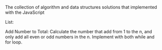 The collection of algorithm and data structures solutions that implemented with the JavaScript

List:

Add Number to Total: Calculate the number that add from 1 to the n, and only add all even or odd numbers in the n. Implement with both while and for loop. 
